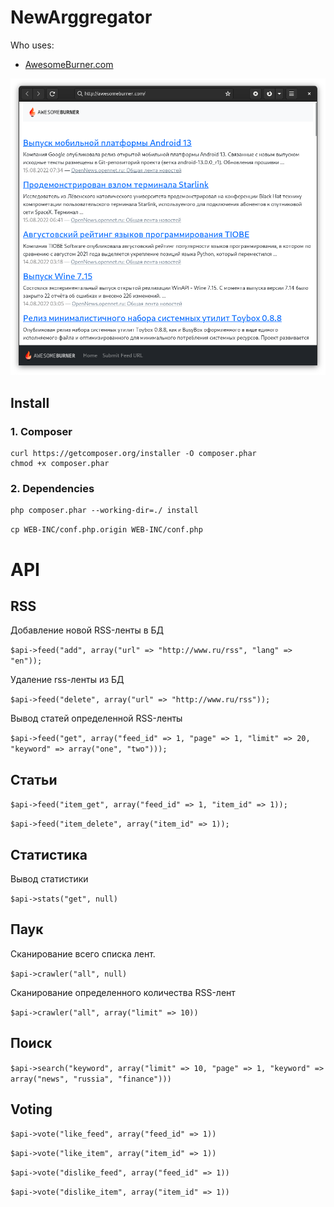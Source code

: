 # NewArggregator

Who uses:

- [AwesomeBurner.com](http://awesomeBurner.com)

![AwesomeBurner.com](awesomeburner.png "AwesomeBurner.com")

## Install

### 1. Composer

```shell
curl https://getcomposer.org/installer -O composer.phar
chmod +x composer.phar
```

### 2. Dependencies

```shell
php composer.phar --working-dir=./ install
```

`cp WEB-INC/conf.php.origin WEB-INC/conf.php`

# API

## RSS

Добавление новой RSS-ленты в БД

`$api->feed("add", array("url" => "http://www.ru/rss", "lang" => "en"));`

Удаление rss-ленты из БД

`$api->feed("delete", array("url" => "http://www.ru/rss"));`

Вывод статей определенной RSS-ленты

`$api->feed("get", array("feed_id" => 1, "page" => 1, "limit" => 20, "keyword" => array("one", "two")));`

## Статьи

`$api->feed("item_get", array("feed_id" => 1, "item_id" => 1));`

`$api->feed("item_delete", array("item_id" => 1));`

## Статистика

Вывод статистики

`$api->stats("get", null)`

## Паук

Сканирование всего списка лент.

`$api->crawler("all", null)`

Сканирование определенного количества RSS-лент

`$api->crawler("all", array("limit" => 10))`

## Поиск

`$api->search("keyword", array("limit" => 10, "page" => 1, "keyword" => array("news", "russia", "finance")))`

## Voting

`$api->vote("like_feed", array("feed_id" => 1))`

`$api->vote("like_item", array("item_id" => 1))`

`$api->vote("dislike_feed", array("feed_id" => 1))`

`$api->vote("dislike_item", array("item_id" => 1))`

